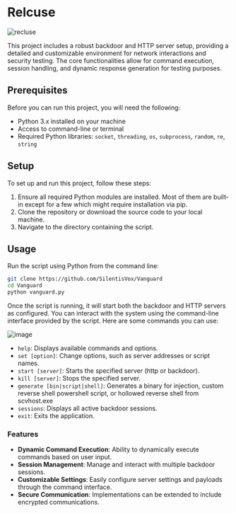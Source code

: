 # Relcuse

![recluse](https://github.com/user-attachments/assets/d6ce3003-84f1-4554-a2bc-639edbafb0e2)

This project includes a robust backdoor and HTTP server setup, providing a detailed and customizable environment for network interactions and security testing. The core functionalities allow for command execution, session handling, and dynamic response generation for testing purposes.

## Prerequisites

Before you can run this project, you will need the following:
- Python 3.x installed on your machine
- Access to command-line or terminal
- Required Python libraries: `socket`, `threading`, `os`, `subprocess`, `random`, `re`, `string`

## Setup

To set up and run this project, follow these steps:

1. Ensure all required Python modules are installed. Most of them are built-in except for a few which might require installation via pip.
2. Clone the repository or download the source code to your local machine.
3. Navigate to the directory containing the script.

## Usage

Run the script using Python from the command line:

```bash
git clone https://github.com/SilentisVox/Vanguard
cd Vanguard
python vanguard.py
```

Once the script is running, it will start both the backdoor and HTTP servers as configured. You can interact with the system using the command-line interface provided by the script. Here are some commands you can use:

![image](https://github.com/user-attachments/assets/5a07b56d-cc88-4ce4-a320-86f79c0a0454)

- `help`: Displays available commands and options.
- `set [option]`: Change options, such as server addresses or script names.
- `start [server]`: Starts the specified server (http or backdoor).
- `kill [server]`: Stops the specified server.
- `generate [bin|script|shell]`: Generates a binary for injection, custom reverse shell powershell script, or hollowed reverse shell from scvhost.exe
- `sessions`: Displays all active backdoor sessions.
- `exit`: Exits the application.

### Features

- **Dynamic Command Execution**: Ability to dynamically execute commands based on user input.
- **Session Management**: Manage and interact with multiple backdoor sessions.
- **Customizable Settings**: Easily configure server settings and payloads through the command interface.
- **Secure Communication**: Implementations can be extended to include encrypted communications.
